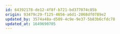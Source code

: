 ```yaml
---
id: 64392178-de12-4f8f-b721-bd377074c85b
origin: 93479c29-f125-4656-a6d1-2068df0789e2
updated_by: 3574a48a-d509-4c9e-9e37-5b83b6cfdc78
updated_at: 1649690705
---
```


